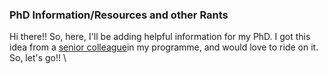 ### PhD Information/Resources and other Rants
Hi there!! So, here, I'll be adding helpful information for my PhD. I got this idea from a [senior colleague]([https://www.google.com](https://github.com/33fred33))in my programme, and would love to ride on it. So, let's go!! \


